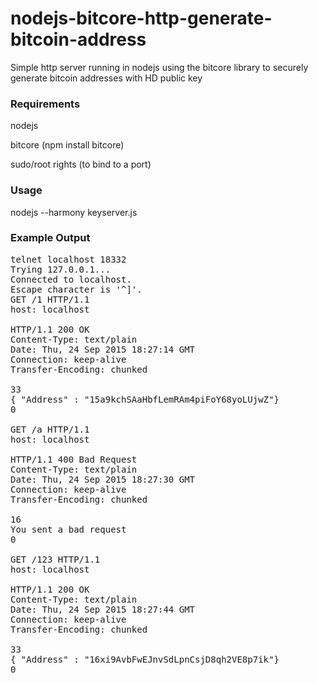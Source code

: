 # nodejs-bitcore-http-generate-bitcoin-address
Simple http server running in nodejs using the bitcore library to securely generate bitcoin addresses with HD public key

### Requirements
nodejs

bitcore (npm install bitcore)

sudo/root rights (to bind to a port)

### Usage
nodejs --harmony keyserver.js

### Example Output
<pre>
telnet localhost 18332
Trying 127.0.0.1...
Connected to localhost.
Escape character is '^]'.
GET /1 HTTP/1.1
host: localhost

HTTP/1.1 200 OK
Content-Type: text/plain
Date: Thu, 24 Sep 2015 18:27:14 GMT
Connection: keep-alive
Transfer-Encoding: chunked

33
{ "Address" : "15a9kchSAaHbfLemRAm4piFoY68yoLUjwZ"}
0

GET /a HTTP/1.1
host: localhost

HTTP/1.1 400 Bad Request
Content-Type: text/plain
Date: Thu, 24 Sep 2015 18:27:30 GMT
Connection: keep-alive
Transfer-Encoding: chunked

16
You sent a bad request
0

GET /123 HTTP/1.1
host: localhost

HTTP/1.1 200 OK
Content-Type: text/plain
Date: Thu, 24 Sep 2015 18:27:44 GMT
Connection: keep-alive
Transfer-Encoding: chunked

33
{ "Address" : "16xi9AvbFwEJnvSdLpnCsjD8qh2VE8p7ik"}
0
</pre>
